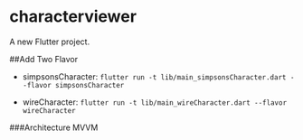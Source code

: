 # characterviewer

A new Flutter project.


##Add Two Flavor
- simpsonsCharacter: ```flutter run -t lib/main_simpsonsCharacter.dart --flavor simpsonsCharacter```

- wireCharacter: ```flutter run -t lib/main_wireCharacter.dart --flavor wireCharacter```

###Architecture
	MVVM 